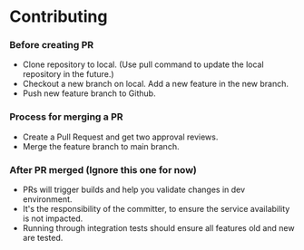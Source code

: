 # Contributing
### Before creating PR
* Clone repository to local. (Use pull command to update the local repository in the future.)
* Checkout a new branch on local. Add a new feature in the new branch.
* Push new feature branch to Github.

### Process for merging a PR
* Create a Pull Request and get two approval reviews.
* Merge the feature branch to main branch.

### After PR merged (Ignore this one for now)
* PRs will trigger builds and help you  validate changes in dev environment.
* It's the responsibility of the committer, to ensure the service availability is not impacted.
* Running through integration tests should ensure all features old and new are tested.
